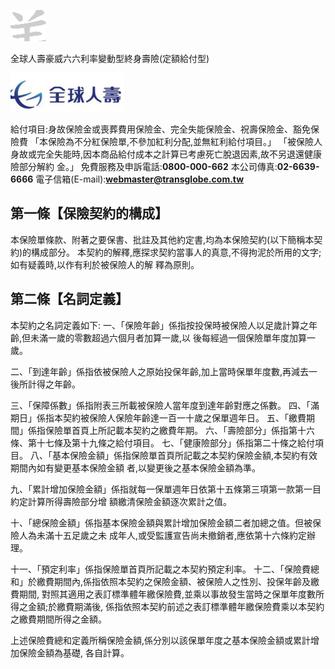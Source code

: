 

![0_image_1.png](0_image_1.png)

全球人壽豪威六六利率變動型終身壽險(定額給付型)

![0_image_0.png](0_image_0.png)

給付項目:身故保險金或喪葬費用保險金、完全失能保險金、祝壽保險金、豁免保險費
「本保險為不分紅保險單,不參加紅利分配,並無紅利給付項目。」 「被保險人身故或完全失能時,因本商品給付成本之計算已考慮死亡脫退因素,故不另退還健康險部分解約 金。」 免費服務及申訴電話:**0800-000-662** 本公司傳真:**02-6639-6666** 電子信箱(E-mail):**webmaster@transglobe.com.tw**

## 第一條【保險契約的構成】

本保險單條款、附著之要保書、批註及其他約定書,均為本保險契約(以下簡稱本契約)的構成部分。 本契約的解釋,應探求契約當事人的真意,不得拘泥於所用的文字;如有疑義時,以作有利於被保險人的解 釋為原則。

## 第二條【名詞定義】

本契約之名詞定義如下: 一、「保險年齡」係指按投保時被保險人以足歲計算之年齡,但未滿一歲的零數超過六個月者加算一歲,以 後每經過一個保險單年度加算一歲。

二、「到達年齡」係指依被保險人之原始投保年齡,加上當時保單年度數,再減去一後所計得之年齡。

三、「保障係數」係指附表三所載被保險人當年度到達年齡對應之係數。 四、「滿期日」係指本契約被保險人保險年齡達一百一十歲之保單週年日。 五、「繳費期間」係指保險單首頁上所記載本契約之繳費年期。 六、「壽險部分」係指第十六條、第十七條及第十九條之給付項目。 七、「健康險部分」係指第二十條之給付項目。 八、「基本保險金額」係指保險單首頁所記載之本契約保險金額,本契約有效期間內如有變更基本保險金額 者,以變更後之基本保險金額為準。

九、「累計增加保險金額」係指就每一保單週年日依第十五條第三項第一款第一目約定計算所得壽險部分增 額繳清保險金額逐次累計之值。

十、「總保險金額」係指基本保險金額與累計增加保險金額二者加總之值。但被保險人為未滿十五足歲之未 成年人,或受監護宣告尚未撤銷者,應依第十六條約定辦理。

十一、「預定利率」係指保險單首頁所記載之本契約預定利率。 十二、「保險費總和」於繳費期間內,係指依照本契約之保險金額、被保險人之性別、投保年齡及繳費期間, 對照其適用之表訂標準體年繳保險費,並乘以事故發生當時之保單年度數所得之金額;於繳費期滿後, 係指依照本契約前述之表訂標準體年繳保險費乘以本契約之繳費期間所得之金額。

上述保險費總和定義所稱保險金額,係分別以該保單年度之基本保險金額或累計增加保險金額為基礎, 各自計算。
